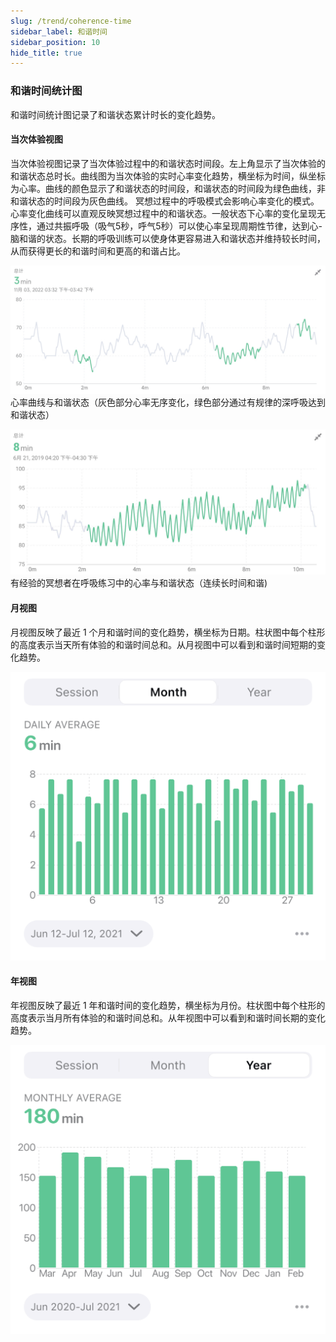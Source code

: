 ```yaml
---
slug: /trend/coherence-time
sidebar_label: 和谐时间
sidebar_position: 10
hide_title: true
---
```


### 和谐时间统计图
和谐时间统计图记录了和谐状态累计时长的变化趋势。

#### 当次体验视图

当次体验视图记录了当次体验过程中的和谐状态时间段。左上角显示了当次体验的和谐状态总时长。曲线图为当次体验的实时心率变化趋势，横坐标为时间，纵坐标为心率。曲线的颜色显示了和谐状态的时间段，和谐状态的时间段为绿色曲线，非和谐状态的时间段为灰色曲线。
冥想过程中的呼吸模式会影响心率变化的模式。心率变化曲线可以直观反映冥想过程中的和谐状态。一般状态下心率的变化呈现无序性，通过共振呼吸（吸气5秒，呼气5秒）可以使心率呈现周期性节律，达到心-脑和谐的状态。长期的呼吸训练可以使身体更容易进入和谐状态并维持较长时间，从而获得更长的和谐时间和更高的和谐占比。

![心率曲线与和谐状态（灰色部分心率无序变化，绿色部分通过有规律的深呼吸达到和谐状态）](Image3/32.png)
心率曲线与和谐状态（灰色部分心率无序变化，绿色部分通过有规律的深呼吸达到和谐状态）

![graph](Image3/20221110-173714.jpg)
有经验的冥想者在呼吸练习中的心率与和谐状态（连续长时间和谐)

#### 月视图

月视图反映了最近 1 个月和谐时间的变化趋势，横坐标为日期。柱状图中每个柱形的高度表示当天所有体验的和谐时间总和。从月视图中可以看到和谐时间短期的变化趋势。

![图](Image3/Coherence-m.png)

#### 年视图

年视图反映了最近 1 年和谐时间的变化趋势，横坐标为月份。柱状图中每个柱形的高度表示当月所有体验的和谐时间总和。从年视图中可以看到和谐时间长期的变化趋势。

![图](Image3/Coherence-y.png)
